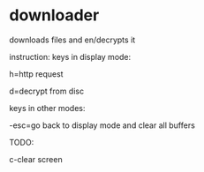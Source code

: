 # downloader
downloads files and en/decrypts it


instruction:
keys in display mode:

h=http request

d=decrypt from disc

keys in other modes:

-esc=go back to display mode and clear all buffers


TODO:

c-clear screen
